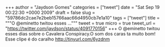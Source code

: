 
+++
author = "Jaydson Gomes"
categories = ["tweet"]
date = "Sat Sep 19 00:22:30 +0000 2009"
draft = false
slug = "59786dc2cae7e2beb15766aac66d4950cb7e1a10"
tags = ["tweet"]
title = """O @eminetto twitou esses ..."""
tweet = true
micro = true
tweet_url = "https://twitter.com/jaydson/status/4091770156"
+++
O @eminetto twitou esses dias sobre o Cavalera Conspiracy.O som dos caras ta muito bom! Esse clipe é do caralho http://tinyurl.com/6yzdnm
